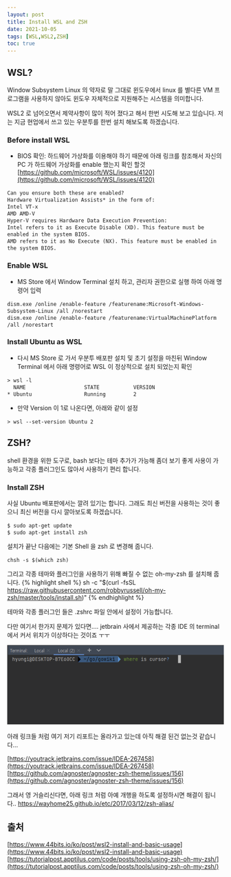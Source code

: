 ```yaml
---
layout: post
title: Install WSL and ZSH
date: 2021-10-05
tags: [WSL,WSL2,ZSH]
toc: true
---
```


## WSL?
Window Subsystem Linux 의 약자로 말 그대로 윈도우에서 linux 를 별다른 VM 프로그램을 사용하지 않아도 윈도우 자체적으로 지원해주는 시스템을 의미합니다.

WSL2 로 넘어오면서 제약사항이 많이 적어 졌다고 해서 한번 시도해 보고 있습니다.
저는 지금 현업에서 쓰고 있는 우분투를 한번 설치 해보도록 하겠습니다.

### Before install WSL
- BIOS 확인: 하드웨어 가상화를 이용해야 하기 때문에 아래 링크를 참조해서 자신의 PC 가 하드웨어 가상화를 enable 했는지 확인 할것
  [https://github.com/microsoft/WSL/issues/4120](https://github.com/microsoft/WSL/issues/4120)
```
Can you ensure both these are enabled?
Hardware Virtualization Assists* in the form of:
Intel VT-x
AMD AMD-V
Hyper-V requires Hardware Data Execution Prevention:
Intel refers to it as Execute Disable (XD). This feature must be enabled in the system BIOS.
AMD refers to it as No Execute (NX). This feature must be enabled in the system BIOS.
```

### Enable WSL
- MS Store 에서 Window Terminal 설치 하고, 관리자 권한으로 실행 하여 아래 명령어 입력
```shell
dism.exe /online /enable-feature /featurename:Microsoft-Windows-Subsystem-Linux /all /norestart
dism.exe /online /enable-feature /featurename:VirtualMachinePlatform /all /norestart
```

### Install Ubuntu as WSL
- 다시 MS Store 로 가서 우분투 배포판 설치 및 초기 설정을 마친뒤 Window Terminal 에서 아래 명령어로 WSL 이 정상적으로 설치 되었는지 확인
```shell
> wsl -l
  NAME                   STATE           VERSION
* Ubuntu                 Running         2
```
- 만약 Version 이 1로 나온다면, 아래와 같이 설정
 ```shell
> wsl --set-version Ubuntu 2
```

## ZSH?
shell 환경을 위한 도구로, bash 보다는 테마 추가가 가능해 좀더 보기 좋게 사용이 가능하고 각종 플러그인도 많아서 사용하기 편리 합니다.

### Install ZSH
사실 Ubuntu 배포판에서는 깔려 있기는 합니다. 그래도 최신 버전을 사용하는 것이 좋으니 최신 버전을 다시 깔아보도록 하겠습니다.
```shell
$ sudo apt-get update
$ sudo apt-get install zsh
```

설치가 끝난 다음에는 기본 Shell 을 zsh 로 변경해 줍니다.
```shell
chsh -s $(which zsh)
```

그리고 각종 테마와 플러그인을 사용하기 위해 빠질 수 없는 oh-my-zsh 를 설치해 줍니다.
{% highlight shell %}
sh -c "$(curl -fsSL https://raw.githubusercontent.com/robbyrussell/oh-my-zsh/master/tools/install.sh)"
{% endhighlight %}

테마와 각종 플러그인 들은 .zshrc 파일 안에서 설정이 가능합니다.

다만 여기서 한가지 문제가 있다면.... jetbrain 사에서 제공하는 각종 IDE 의 terminal 에서 커서 위치가 이상하다는 것이죠 ㅜㅜ

![cursor position error](https://raw.githubusercontent.com/hyungi/hyungi.github.io/main/assets/images/wsl-zsh-jetbrain-terminal-cursor-error.png)

아래 링크들 처럼 여기 저기 리포트는 올라가고 있는데 아직 해결 된건 없는것 같습니다...

[https://youtrack.jetbrains.com/issue/IDEA-267458](https://youtrack.jetbrains.com/issue/IDEA-267458)
[https://github.com/agnoster/agnoster-zsh-theme/issues/156](https://github.com/agnoster/agnoster-zsh-theme/issues/156)

그래서 영 거슬리신다면, 아래 링크 처럼 아예 개행을 하도록 설정하시면 해결이 됩니다..
https://wayhome25.github.io/etc/2017/03/12/zsh-alias/

## 출처
[https://www.44bits.io/ko/post/wsl2-install-and-basic-usage](https://www.44bits.io/ko/post/wsl2-install-and-basic-usage)
[https://tutorialpost.apptilus.com/code/posts/tools/using-zsh-oh-my-zsh/](https://tutorialpost.apptilus.com/code/posts/tools/using-zsh-oh-my-zsh/)